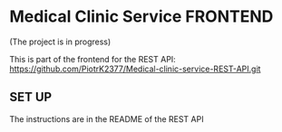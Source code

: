# Medical Clinic Service FRONTEND
(The project is in progress)

This is part of the frontend for the REST API: https://github.com/PiotrK2377/Medical-clinic-service-REST-API.git

## SET UP
The instructions are in the README of the REST API
